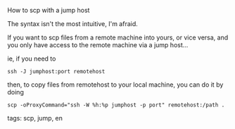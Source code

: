 How to scp with a jump host

The syntax isn't the most intuitive, I'm afraid.

If you want to scp files from a remote machine into yours, or vice versa, and
you only have access to the remote machine via a jump host...

ie, if you need to

`ssh -J jumphost:port remotehost`

then, to copy files from remotehost to your local machine, you can do it by doing

`scp -oProxyCommand="ssh -W %h:%p jumphost -p port" remotehost:/path .`

tags: scp, jump, en
